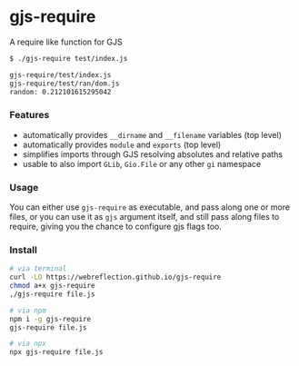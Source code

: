 # gjs-require
A require like function for GJS

```sh
$ ./gjs-require test/index.js

gjs-require/test/index.js
gjs-require/test/ran/dom.js
random: 0.212101615295042
```

### Features

  * automatically provides `__dirname` and `__filename` variables (top level)
  * automatically provides `module` and `exports` (top level)
  * simplifies imports through GJS resolving absolutes and relative paths
  * usable to also import `GLib`, `Gio.File` or any other `gi` namespace

### Usage

You can either use `gjs-require` as executable, and pass along one or more files, or you can use it as `gjs` argument itself, and still pass along files to require, giving you the chance to configure gjs flags too.

### Install

```sh
# via terminal
curl -LO https://webreflection.github.io/gjs-require
chmod a+x gjs-require
,/gjs-require file.js

# via npm
npm i -g gjs-require
gjs-require file.js

# via npx
npx gjs-require file.js
```
